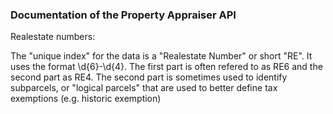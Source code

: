 ### Documentation of the Property Appraiser API ###

Realestate numbers:

The "unique index" for the data is a "Realestate Number" or short "RE". It uses the format \d{6}-\d{4}. The first part is often refered to as RE6 and the second part as RE4. The second part is sometimes used to identify subparcels, or "logical parcels" that are used to better define tax exemptions (e.g. historic exemption)

